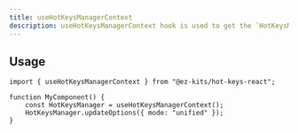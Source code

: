 ```yaml
---
title: useHotKeysManagerContext
description: useHotKeysManagerContext hook is used to get the `HotKeysManager` instance.
---
```


## Usage

```tsx filename="MyComponent.tsx"
import { useHotKeysManagerContext } from "@ez-kits/hot-keys-react";

function MyComponent() {
	const HotKeysManager = useHotKeysManagerContext();
	HotKeysManager.updateOptions({ mode: "unified" });
}
```
